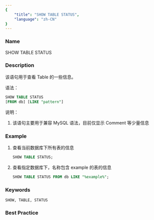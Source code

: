 ```yaml
---
{
    "title": "SHOW TABLE STATUS",
    "language": "zh-CN"
}
---
```


<!--
Licensed to the Apache Software Foundation (ASF) under one
or more contributor license agreements.  See the NOTICE file
distributed with this work for additional information
regarding copyright ownership.  The ASF licenses this file
to you under the Apache License, Version 2.0 (the
"License"); you may not use this file except in compliance
with the License.  You may obtain a copy of the License at

  http://www.apache.org/licenses/LICENSE-2.0

Unless required by applicable law or agreed to in writing,
software distributed under the License is distributed on an
"AS IS" BASIS, WITHOUT WARRANTIES OR CONDITIONS OF ANY
KIND, either express or implied.  See the License for the
specific language governing permissions and limitations
under the License.
-->


### Name

SHOW TABLE STATUS

### Description

该语句用于查看 Table 的一些信息。

语法：

```sql
SHOW TABLE STATUS
[FROM db] [LIKE "pattern"]
```

说明：

1. 该语句主要用于兼容 MySQL 语法，目前仅显示 Comment 等少量信息

### Example

 1. 查看当前数据库下所有表的信息

    ```sql
    SHOW TABLE STATUS;
    ```

 1. 查看指定数据库下，名称包含 example 的表的信息

    ```sql
    SHOW TABLE STATUS FROM db LIKE "%example%";
    ```

### Keywords

    SHOW, TABLE, STATUS

### Best Practice

